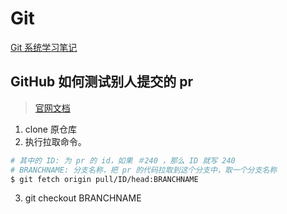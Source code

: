 # Git

[Git 系统学习笔记](../git_scm/)

## GitHub 如何测试别人提交的 pr

> [官网文档](https://help.github.com/articles/checking-out-pull-requests-locally/)

1. clone 原仓库
2. 执行拉取命令。

  ```bash
  # 其中的 ID: 为 pr 的 id，如果 ＃240 ，那么 ID 就写 240
  # BRANCHNAME: 分支名称，把 pr 的代码拉取到这个分支中，取一个分支名称
  $ git fetch origin pull/ID/head:BRANCHNAME
  ```

3. git checkout BRANCHNAME
